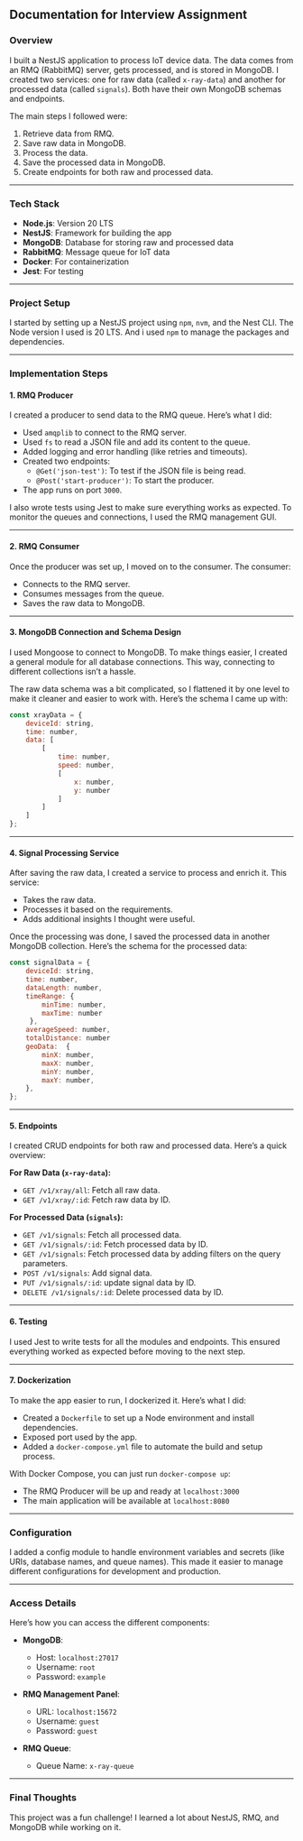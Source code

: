 ## Documentation for Interview Assignment

### **Overview**

I built a NestJS application to process IoT device data. The data comes from an RMQ (RabbitMQ) server, gets processed, and is stored in MongoDB. I created two services: one for raw data (called `x-ray-data`) and another for processed data (called `signals`). Both have their own MongoDB schemas and endpoints.

The main steps I followed were:

1. Retrieve data from RMQ.
2. Save raw data in MongoDB.
3. Process the data.
4. Save the processed data in MongoDB.
5. Create endpoints for both raw and processed data.

---

### **Tech Stack**

- **Node.js**: Version 20 LTS
- **NestJS**: Framework for building the app
- **MongoDB**: Database for storing raw and processed data
- **RabbitMQ**: Message queue for IoT data
- **Docker**: For containerization
- **Jest**: For testing

---

### **Project Setup**

I started by setting up a NestJS project using `npm`, `nvm`, and the Nest CLI.
The Node version I used is 20 LTS. And i used `npm` to manage the packages and dependencies.

---

### **Implementation Steps**

#### **1. RMQ Producer**

I created a producer to send data to the RMQ queue. Here’s what I did:

- Used `amqplib` to connect to the RMQ server.
- Used `fs` to read a JSON file and add its content to the queue.
- Added logging and error handling (like retries and timeouts).
- Created two endpoints:
  - `@Get('json-test')`: To test if the JSON file is being read.
  - `@Post('start-producer')`: To start the producer.
- The app runs on port `3000`.

I also wrote tests using Jest to make sure everything works as expected. To monitor the queues and connections, I used the RMQ management GUI.

---

#### **2. RMQ Consumer**

Once the producer was set up, I moved on to the consumer. The consumer:

- Connects to the RMQ server.
- Consumes messages from the queue.
- Saves the raw data to MongoDB.

---

#### **3. MongoDB Connection and Schema Design**

I used Mongoose to connect to MongoDB. To make things easier, I created a general module for all database connections. This way, connecting to different collections isn’t a hassle.

The raw data schema was a bit complicated, so I flattened it by one level to make it cleaner and easier to work with. Here’s the schema I came up with:

```javascript
const xrayData = {
    deviceId: string,
    time: number,
	data: [
		[
			time: number,
			speed: number,
			[
				x: number,
				y: number
			]
		]
	]
};
```

---

#### **4. Signal Processing Service**

After saving the raw data, I created a service to process and enrich it. This service:

- Takes the raw data.
- Processes it based on the requirements.
- Adds additional insights I thought were useful.

Once the processing was done, I saved the processed data in another MongoDB collection. Here’s the schema for the processed data:

```javascript
const signalData = {
	deviceId: string,
	time: number,
	dataLength: number,
	timeRange: {
	    minTime: number,
	    maxTime: number
	 },
	averageSpeed: number,
	totalDistance: number
	geoData:  {
		minX: number,
		maxX: number,
		minY: number,
		maxY: number,
	},
};
```

---

#### **5. Endpoints**

I created CRUD endpoints for both raw and processed data. Here’s a quick overview:

**For Raw Data (`x-ray-data`):**

- `GET /v1/xray/all`: Fetch all raw data.
- `GET /v1/xray/:id`: Fetch raw data by ID.

**For Processed Data (`signals`):**

- `GET /v1/signals`: Fetch all processed data.
- `GET /v1/signals/:id`: Fetch processed data by ID.
- `GET /v1/signals`: Fetch processed data by adding filters on the query parameters.
- `POST /v1/signals`: Add signal data.
- `PUT /v1/signals/:id`: update signal data by ID.
- `DELETE /v1/signals/:id`: Delete processed data by ID.

---

#### **6. Testing**

I used Jest to write tests for all the modules and endpoints. This ensured everything worked as expected before moving to the next step.

---

#### **7. Dockerization**

To make the app easier to run, I dockerized it. Here’s what I did:

- Created a `Dockerfile` to set up a Node environment and install dependencies.
- Exposed port used by the app.
- Added a `docker-compose.yml` file to automate the build and setup process.

With Docker Compose, you can just run `docker-compose up`:

- The RMQ Producer will be up and ready at `localhost:3000`
- The main application will be available at `localhost:8080`

---

### **Configuration**

I added a config module to handle environment variables and secrets (like URIs, database names, and queue names). This made it easier to manage different configurations for development and production.

---

### **Access Details**

Here’s how you can access the different components:

- **MongoDB**:

  - Host: `localhost:27017`
  - Username: `root`
  - Password: `example`

- **RMQ Management Panel**:

  - URL: `localhost:15672`
  - Username: `guest`
  - Password: `guest`

- **RMQ Queue**:
  - Queue Name: `x-ray-queue`

---

### **Final Thoughts**

This project was a fun challenge! I learned a lot about NestJS, RMQ, and MongoDB while working on it.
